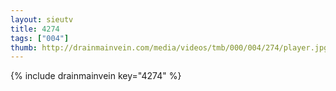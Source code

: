 ```yaml
--- 
layout: sieutv
title: 4274
tags: ["004"]
thumb: http://drainmainvein.com/media/videos/tmb/000/004/274/player.jpg
---
```

{% include drainmainvein key="4274" %} 

